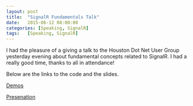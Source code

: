 ```yaml
---
layout: post
title:  "SignalR Fundamentals Talk"
date:   2015-06-12 08:00:00
categories: [Speaking, SignalR]
tags: 	[Speaking, SignalR]
---
```

I had the pleasure of a giving a talk to the Houston Dot Net User Group yesterday evening about fundamental concepts related to SignalR. I had a really good time, thanks to all in attendance!

Below are the links to the code and the slides.

[Demos](https://github.com/richardrflores/SignalRChat)

[Presenation](https://dl.dropboxusercontent.com/u/49013288/SignalR%20Talk)